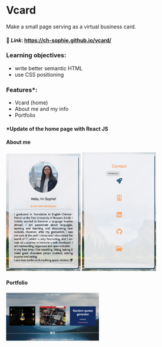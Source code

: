 # Vcard   
Make a small page serving as a virtual business card.

#### :ledger: _Link_: https://ch-sophie.github.io/vcard/

### Learning objectives:
- write better semantic HTML
- use CSS positioning 

### Features*:
- Vcard (home)
- About me and my info
- Portfolio
      
#### *Update of the home page with React JS

#### About me
<img src="./images/about1.png" style="width:40%;" />
<img src="./images/about2.png" style="width:40%;" />

#### Portfolio
<img src="./images/portfolio.png" style="width:50%;" /> 
